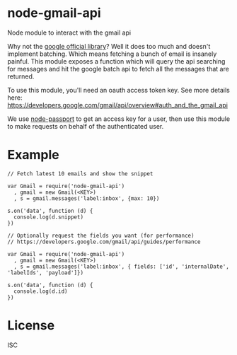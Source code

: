 node-gmail-api
==============

Node module to interact with the gmail api

Why not the [google official library](https://github.com/google/google-api-nodejs-client)? Well it does too much and doesn't implement batching.
Which means fetching a bunch of email is insanely painful. This module exposes a function which will query the api searching for messages and hit the google
batch api to fetch all the messages that are returned.

To use this module, you'll need an oauth access token key. See more details here: https://developers.google.com/gmail/api/overview#auth_and_the_gmail_api

We use [node-passport](https://github.com/jaredhanson/passport-google) to get an access key for a user, then use this module to make requests on behalf of the authenticated user.

Example
=======

```
// Fetch latest 10 emails and show the snippet

var Gmail = require('node-gmail-api')
  , gmail = new Gmail(<KEY>)
  , s = gmail.messages('label:inbox', {max: 10})

s.on('data', function (d) {
  console.log(d.snippet)
})
```


```
// Optionally request the fields you want (for performance)
// https://developers.google.com/gmail/api/guides/performance

var Gmail = require('node-gmail-api')
  , gmail = new Gmail(<KEY>)
  , s = gmail.messages('label:inbox', { fields: ['id', 'internalDate', 'labelIds', 'payload']})

s.on('data', function (d) {
  console.log(d.id)
})
```

License
=======
ISC
